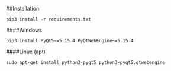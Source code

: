 ##Installation
```shell script
pip3 install -r requirements.txt
```
####Windows
```shell script
pip3 install PyQt5~=5.15.4 PyQtWebEngine~=5.15.4
```
####Linux (apt)
```shell script
sudo apt-get install python3-pyqt5 python3-pyqt5.qtwebengine
```